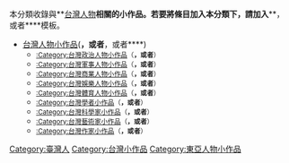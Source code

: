 本分類收錄與**[台灣人物](https://zh.wikipedia.org/wiki/台灣人 "wikilink")**相關的小作品。若要將條目加入本分類下，請加入****，或者****模板。

  - [台灣人物小作品](https://zh.wikipedia.org/wiki/Category:台灣人物小作品 "wikilink")(****，或者****，或者****)
      - <span style="font-size:smaller;">[:Category:台灣政治人物小作品](https://zh.wikipedia.org/wiki/Category:台灣政治人物小作品 "wikilink")（****，或者****）</span>
      - <span style="font-size:smaller;">[:Category:台灣軍事人物小作品](https://zh.wikipedia.org/wiki/Category:台灣軍事人物小作品 "wikilink")（****，或者****）</span>
      - <span style="font-size:smaller;">[:Category:台灣商業人物小作品](https://zh.wikipedia.org/wiki/Category:台灣商業人物小作品 "wikilink")（****，或者****）</span>
      - <span style="font-size:smaller;">[:Category:台灣娛樂人物小作品](https://zh.wikipedia.org/wiki/Category:台灣娛樂人物小作品 "wikilink")（****，或者****）</span>
      - <span style="font-size:smaller;">[:Category:台灣體育人物小作品](https://zh.wikipedia.org/wiki/Category:台灣體育人物小作品 "wikilink")（****，或者****）</span>
      - <span style="font-size:smaller;">[:Category:台灣學者小作品](https://zh.wikipedia.org/wiki/Category:台灣學者小作品 "wikilink")（****，或者****）</span>
      - <span style="font-size:smaller;">[:Category:台灣科學家小作品](https://zh.wikipedia.org/wiki/Category:台灣科學家小作品 "wikilink")（****，或者****）</span>
      - <span style="font-size:smaller;">[:Category:台灣藝術家小作品](https://zh.wikipedia.org/wiki/Category:台灣藝術家小作品 "wikilink")（****，或者****）</span>
      - <span style="font-size:smaller;">[:Category:台灣作家小作品](https://zh.wikipedia.org/wiki/Category:台灣作家小作品 "wikilink")（****，或者****）</span>

[Category:臺灣人](https://zh.wikipedia.org/wiki/Category:臺灣人 "wikilink") [Category:台灣小作品](https://zh.wikipedia.org/wiki/Category:台灣小作品 "wikilink") [Category:東亞人物小作品](https://zh.wikipedia.org/wiki/Category:東亞人物小作品 "wikilink")